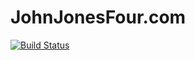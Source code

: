 # JohnJonesFour.com

[![Build Status](https://travis-ci.org/johnjones4/JohnJonesFour.com.svg?branch=master)](https://travis-ci.org/johnjones4/JohnJonesFour.com)
